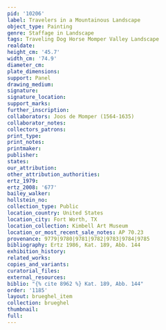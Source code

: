 ```yaml
---
pid: '10206'
label: Travelers in a Mountainous Landscape
object_type: Painting
genre: Staffage in Landscape
tags: Traveling Dog Horse Momper Valley Landscape
realdate: 
height_cm: '45.7'
width_cm: '74.9'
diameter_cm: 
plate_dimensions: 
support: Panel
drawing_medium: 
signature: 
signature_location: 
support_marks: 
further_inscription: 
collaborators: Joos de Momper (1564-1635)
collaborator_notes: 
collectors_patrons: 
print_type: 
print_notes: 
printmaker: 
publisher: 
states: 
our_attribution: 
other_attribution_authorities: 
ertz_1979: 
ertz_2008: '677'
bailey_walker: 
hollstein_no: 
collection_type: Public
location_country: United States
location_city: Fort Worth, TX
location_collection: Kimbell Art Museum
location_or_most_recent_sale_notes: AP 70.23
provenance: 9779|9780|9781|9782|9783|9784|9785
bibliography: Ertz 1986, Kat. 189, Abb. 144
exhibition_history: 
related_works: 
copies_and_variants: 
curatorial_files: 
external_resources: 
biblio: "{% cite 8962 %} Kat. 189, Abb. 144"
order: '1185'
layout: brueghel_item
collection: brueghel
thumbnail: 
full: 
---
```

